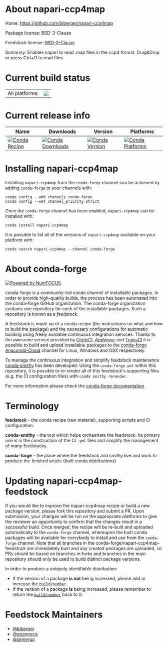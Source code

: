 About napari-ccp4map
====================

Home: https://github.com/biberger/napari-ccp4map

Package license: BSD-3-Clause

Feedstock license: [BSD-3-Clause](https://github.com/conda-forge/napari-ccp4map-feedstock/blob/master/LICENSE.txt)

Summary: Enables napari to read .map files in the ccp4 format. Drag&Drop or press Ctrl+O to read files.

Current build status
====================


<table><tr><td>All platforms:</td>
    <td>
      <a href="https://dev.azure.com/conda-forge/feedstock-builds/_build/latest?definitionId=15227&branchName=master">
        <img src="https://dev.azure.com/conda-forge/feedstock-builds/_apis/build/status/napari-ccp4map-feedstock?branchName=master">
      </a>
    </td>
  </tr>
</table>

Current release info
====================

| Name | Downloads | Version | Platforms |
| --- | --- | --- | --- |
| [![Conda Recipe](https://img.shields.io/badge/recipe-napari--ccp4map-green.svg)](https://anaconda.org/conda-forge/napari-ccp4map) | [![Conda Downloads](https://img.shields.io/conda/dn/conda-forge/napari-ccp4map.svg)](https://anaconda.org/conda-forge/napari-ccp4map) | [![Conda Version](https://img.shields.io/conda/vn/conda-forge/napari-ccp4map.svg)](https://anaconda.org/conda-forge/napari-ccp4map) | [![Conda Platforms](https://img.shields.io/conda/pn/conda-forge/napari-ccp4map.svg)](https://anaconda.org/conda-forge/napari-ccp4map) |

Installing napari-ccp4map
=========================

Installing `napari-ccp4map` from the `conda-forge` channel can be achieved by adding `conda-forge` to your channels with:

```
conda config --add channels conda-forge
conda config --set channel_priority strict
```

Once the `conda-forge` channel has been enabled, `napari-ccp4map` can be installed with:

```
conda install napari-ccp4map
```

It is possible to list all of the versions of `napari-ccp4map` available on your platform with:

```
conda search napari-ccp4map --channel conda-forge
```


About conda-forge
=================

[![Powered by
NumFOCUS](https://img.shields.io/badge/powered%20by-NumFOCUS-orange.svg?style=flat&colorA=E1523D&colorB=007D8A)](https://numfocus.org)

conda-forge is a community-led conda channel of installable packages.
In order to provide high-quality builds, the process has been automated into the
conda-forge GitHub organization. The conda-forge organization contains one repository
for each of the installable packages. Such a repository is known as a *feedstock*.

A feedstock is made up of a conda recipe (the instructions on what and how to build
the package) and the necessary configurations for automatic building using freely
available continuous integration services. Thanks to the awesome service provided by
[CircleCI](https://circleci.com/), [AppVeyor](https://www.appveyor.com/)
and [TravisCI](https://travis-ci.com/) it is possible to build and upload installable
packages to the [conda-forge](https://anaconda.org/conda-forge)
[Anaconda-Cloud](https://anaconda.org/) channel for Linux, Windows and OSX respectively.

To manage the continuous integration and simplify feedstock maintenance
[conda-smithy](https://github.com/conda-forge/conda-smithy) has been developed.
Using the ``conda-forge.yml`` within this repository, it is possible to re-render all of
this feedstock's supporting files (e.g. the CI configuration files) with ``conda smithy rerender``.

For more information please check the [conda-forge documentation](https://conda-forge.org/docs/).

Terminology
===========

**feedstock** - the conda recipe (raw material), supporting scripts and CI configuration.

**conda-smithy** - the tool which helps orchestrate the feedstock.
                   Its primary use is in the construction of the CI ``.yml`` files
                   and simplify the management of *many* feedstocks.

**conda-forge** - the place where the feedstock and smithy live and work to
                  produce the finished article (built conda distributions)


Updating napari-ccp4map-feedstock
=================================

If you would like to improve the napari-ccp4map recipe or build a new
package version, please fork this repository and submit a PR. Upon submission,
your changes will be run on the appropriate platforms to give the reviewer an
opportunity to confirm that the changes result in a successful build. Once
merged, the recipe will be re-built and uploaded automatically to the
`conda-forge` channel, whereupon the built conda packages will be available for
everybody to install and use from the `conda-forge` channel.
Note that all branches in the conda-forge/napari-ccp4map-feedstock are
immediately built and any created packages are uploaded, so PRs should be based
on branches in forks and branches in the main repository should only be used to
build distinct package versions.

In order to produce a uniquely identifiable distribution:
 * If the version of a package **is not** being increased, please add or increase
   the [``build/number``](https://docs.conda.io/projects/conda-build/en/latest/resources/define-metadata.html#build-number-and-string).
 * If the version of a package **is** being increased, please remember to return
   the [``build/number``](https://docs.conda.io/projects/conda-build/en/latest/resources/define-metadata.html#build-number-and-string)
   back to 0.

Feedstock Maintainers
=====================

* [@biberger](https://github.com/biberger/)
* [@goanpeca](https://github.com/goanpeca/)
* [@jaimergp](https://github.com/jaimergp/)

